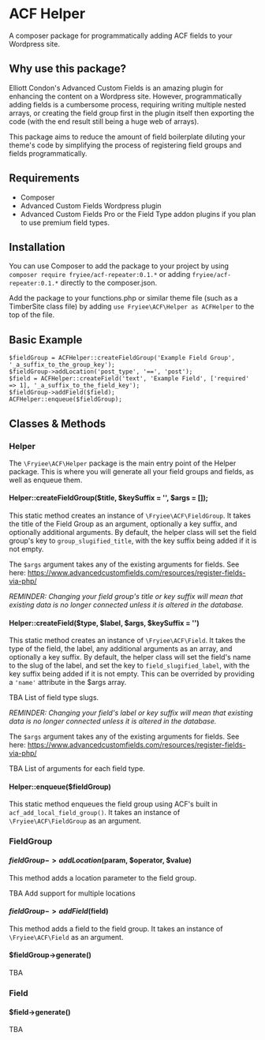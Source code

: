 # ACF Helper
A composer package for programmatically adding ACF fields to your Wordpress site.

## Why use this package?
Elliott Condon's Advanced Custom Fields is an amazing plugin for enhancing the content on a Wordpress site. However,
programmatically adding fields is a cumbersome process, requiring writing multiple nested arrays, or creating the 
field group first in the plugin itself then exporting the code (with the end result still being a huge web of arrays). 

This package aims to reduce the amount of field boilerplate diluting your theme's code by simplifying the process of 
registering field groups and fields programmatically.

## Requirements
- Composer
- Advanced Custom Fields Wordpress plugin
- Advanced Custom Fields Pro or the Field Type addon plugins if you plan to use premium field types.

## Installation
You can use Composer to add the package to your project by using `composer require fryiee/acf-repeater:0.1.*` or 
adding `fryiee/acf-repeater:0.1.*` directly to the composer.json.

Add the package to your functions.php or similar theme file (such as a TimberSite class file) by adding 
`use Fryiee\ACF\Helper as ACFHelper` to the top of the file.

## Basic Example
```
$fieldGroup = ACFHelper::createFieldGroup('Example Field Group', '_a_suffix_to_the_group_key');
$fieldGroup->addLocation('post_type', '==', 'post');
$field = ACFHelper::createField('text', 'Example Field', ['required' => 1], '_a_suffix_to_the_field_key');
$fieldGroup->addField($field);
ACFHelper::enqueue($fieldGroup);
```

## Classes & Methods
### Helper
The `\Fryiee\ACF\Helper` package is the main entry point of the Helper package. This is where you will generate all your 
field groups and fields, as well as enqueue them.

#### Helper::createFieldGroup($title, $keySuffix = '', $args = []);
This static method creates an instance of `\Fryiee\ACF\FieldGroup`. It takes the title of the Field Group as an 
argument, optionally a key suffix, and optionally additional arguments. By default, the helper class will set the field 
group's key to `group_slugified_title`, with the key suffix being added if it is not empty. 

The `$args` argument takes any of the existing arguments for fields. See here: 
 https://www.advancedcustomfields.com/resources/register-fields-via-php/

*REMINDER: Changing your field group's title or key suffix will mean that existing data is no longer connected unless 
 it is altered in the database.*
 
#### Helper::createField($type, $label, $args, $keySuffix = '')
This static method creates an instance of `\Fryiee\ACF\Field`. It takes the type of the field, the label, any 
additional arguments as an array, and optionally a key suffix. By default, the helper class will set the field's name 
to the slug of the label, and set the key to `field_slugified_label`, with the key suffix being added if it is not 
empty. This can be overrided by providing a `'name'` attribute in the $args array.

TBA List of field type slugs.

*REMINDER: Changing your field's label or key suffix will mean that existing data is no longer 
connected unless it is altered in the database.*

The `$args` argument takes any of the existing arguments for fields. See here: 
https://www.advancedcustomfields.com/resources/register-fields-via-php/
 
TBA List of arguments for each field type.

#### Helper::enqueue($fieldGroup)
This static method enqueues the field group using ACF's built in `acf_add_local_field_group()`. It takes an instance of 
`\Fryiee\ACF\FieldGroup` as an argument.

### FieldGroup
#### $fieldGroup->addLocation($param, $operator, $value)
This method adds a location parameter to the field group.

TBA Add support for multiple locations

#### $fieldGroup->addField($field)
This method adds a field to the field group. It takes an instance of `\Fryiee\ACF\Field` as an argument.

#### $fieldGroup->generate()
TBA

### Field
#### $field->generate()
TBA